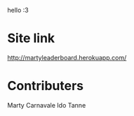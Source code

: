 hello :3
# Site link
http://martyleaderboard.herokuapp.com/

# Contributers
Marty Carnavale
Ido Tanne
